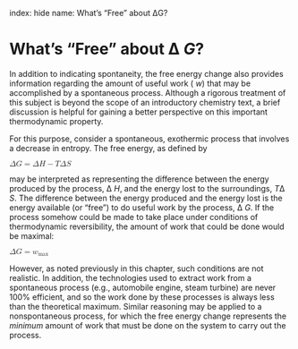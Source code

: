 index: hide
name: What’s “Free” about ΔG?

# What’s “Free” about Δ *G*?

In addition to indicating spontaneity, the free energy change also provides information regarding the amount of useful work ( *w*) that may be accomplished by a spontaneous process. Although a rigorous treatment of this subject is beyond the scope of an introductory chemistry text, a brief discussion is helpful for gaining a better perspective on this important thermodynamic property.

For this purpose, consider a spontaneous, exothermic process that involves a decrease in entropy. The free energy, as defined by

<math xmlns:q="http://cnx.rice.edu/qml/1.0" xmlns:m="http://www.w3.org/1998/Math/MathML" xmlns:bib="http://bibtexml.sf.net/" xmlns:md="http://cnx.rice.edu/mdml" xmlns="http://cnx.rice.edu/cnxml"> <mrow>  <mi>Δ</mi><mi>G</mi><mo>=</mo><mi>Δ</mi><mi>H</mi><mo>−</mo><mi>T</mi><mi>Δ</mi><mi>S</mi></mrow></math>

may be interpreted as representing the difference between the energy produced by the process, Δ *H*, and the energy lost to the surroundings,  *T*Δ *S*. The difference between the energy produced and the energy lost is the energy available (or “free”) to do useful work by the process, Δ *G*. If the process somehow could be made to take place under conditions of thermodynamic reversibility, the amount of work that could be done would be maximal:

<math xmlns:q="http://cnx.rice.edu/qml/1.0" xmlns:m="http://www.w3.org/1998/Math/MathML" xmlns:bib="http://bibtexml.sf.net/" xmlns:md="http://cnx.rice.edu/mdml" xmlns="http://cnx.rice.edu/cnxml"> <mrow>  <mi>Δ</mi><mi>G</mi><mo>=</mo><msub>   <mi>w</mi>   <mrow>    <mi>max</mi></mrow>  </msub>  </mrow></math>

However, as noted previously in this chapter, such conditions are not realistic. In addition, the technologies used to extract work from a spontaneous process (e.g., automobile engine, steam turbine) are never 100% efficient, and so the work done by these processes is always less than the theoretical maximum. Similar reasoning may be applied to a nonspontaneous process, for which the free energy change represents the  *minimum* amount of work that must be done on the system to carry out the process.
